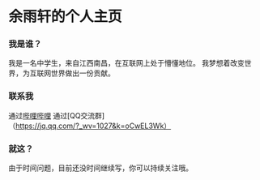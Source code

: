 # 余雨轩的个人主页
### 我是谁？
我是一名中学生，来自江西南昌，在互联网上处于懵懂地位。
我梦想着改变世界，为互联网世界做出一份贡献。


### 联系我
通过[哔哩哔哩](https://space.bilibili.com/18853927)
通过[QQ交流群]（https://jq.qq.com/?_wv=1027&k=oCwEL3Wk）



### 就这？
由于时间问题，目前还没时间继续写，你可以持续关注哦。
